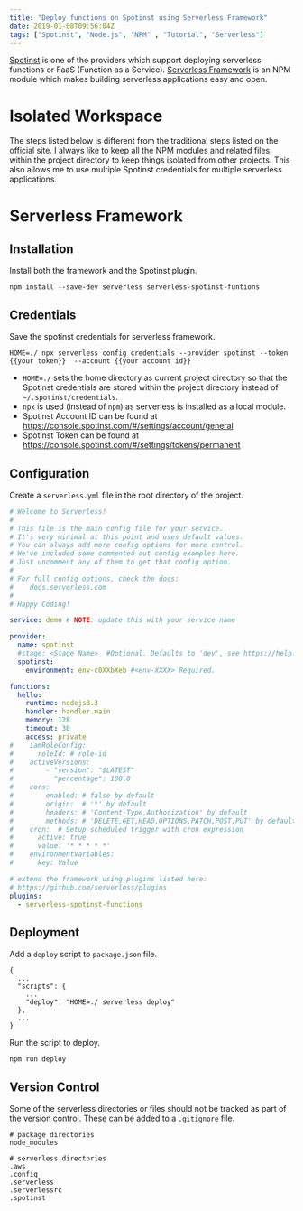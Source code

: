 ```yaml
---
title: "Deploy functions on Spotinst using Serverless Framework"
date: 2019-01-08T09:56:04Z
tags: ["Spotinst", "Node.js", "NPM" , "Tutorial", "Serverless"]
---
```


[Spotinst](https://spotinst.com/products/spotinst-functions/) is one of the providers which support deploying serverless functions or FaaS (Function as a Service). [Serverless Framework](https://serverless.com/) is an NPM module which makes building serverless applications easy and open.

# Isolated Workspace
The steps listed below is different from the traditional steps listed on the official site. I always like to keep all the NPM modules and related files within the project directory to keep things isolated from other projects. This also allows me to use multiple Spotinst credentials for multiple serverless applications.

# Serverless Framework

## Installation
Install both the framework and the Spotinst plugin.

```
npm install --save-dev serverless serverless-spotinst-funtions
```

## Credentials
Save the spotinst credentials for serverless framework.
```
HOME=./ npx serverless config credentials --provider spotinst --token {{your token}}  --account {{your account id}}
```

- `HOME=./` sets the home directory as current project directory so that the Spotinst credentials are stored within the project directory instead of `~/.spotinst/credentials`.
- `npx` is used (instead of `npm`) as serverless is installed as a local module.
- Spotinst Account ID can be found at https://console.spotinst.com/#/settings/account/general
- Spotinst Token can be found at https://console.spotinst.com/#/settings/tokens/permanent

## Configuration
Create a `serverless.yml` file in the root directory of the project.
```yaml
# Welcome to Serverless!
#
# This file is the main config file for your service.
# It's very minimal at this point and uses default values.
# You can always add more config options for more control.
# We've included some commented out config examples here.
# Just uncomment any of them to get that config option.
#
# For full config options, check the docs:
#    docs.serverless.com
#
# Happy Coding!

service: demo # NOTE: update this with your service name

provider:
  name: spotinst
  #stage: <Stage Name>  #Optional. Defaults to 'dev', see https://help.spotinst.com/hc/en-us/articles/115005893409
  spotinst:
    environment: env-c0XXbXeb #<env-XXXX> Required.

functions:
  hello:
    runtime: nodejs8.3
    handler: handler.main
    memory: 128
    timeout: 30
    access: private
#    iamRoleConfig:
#      roleId: # role-id
#    activeVersions:
#        - "version": "$LATEST"
#          "percentage": 100.0
#    cors:
#        enabled: # false by default
#        origin:  # '*' by default
#        headers: # 'Content-Type,Authorization' by default
#        methods: # 'DELETE,GET,HEAD,OPTIONS,PATCH,POST,PUT' by default
#    cron:  # Setup scheduled trigger with cron expression
#      active: true
#      value: '* * * * *'
#    environmentVariables:
#      key: Value

# extend the framework using plugins listed here:
# https://github.com/serverless/plugins
plugins:
  - serverless-spotinst-functions

```
## Deployment
Add a `deploy` script to `package.json` file.
```
{
  ...
  "scripts": {
    ...
    "deploy": "HOME=./ serverless deploy"
  },
  ...
}

```
Run the script to deploy.
```
npm run deploy
```
## Version Control
Some of the serverless directories or files should not be tracked as part of the version control. These can be added to a `.gitignore` file.
```
# package directories
node_modules

# serverless directories
.aws
.config
.serverless
.serverlessrc
.spotinst
```